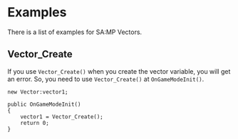# Examples

There is a list of examples for SA:MP Vectors.

## Vector_Create

If you use `Vector_Create()` when you create the vector variable, you will get an error. So, you need to use `Vector_Create()` at `OnGameModeInit()`.

```pawn
new Vector:vector1;

public OnGameModeInit()
{
    vector1 = Vector_Create();
    return 0;
}
```
